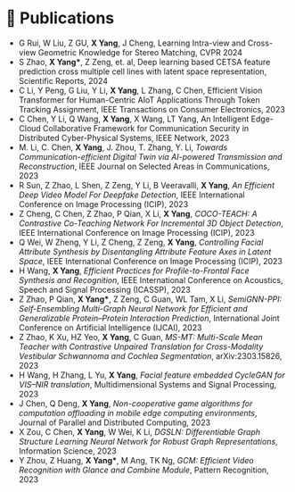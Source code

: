 # 📝 Publications 
- G Rui, W Liu, Z GU, <b> X Yang</b>, J Cheng, Learning Intra-view and Cross-view Geometric Knowledge for Stereo Matching, CVPR 2024
- S Zhao, <b> X Yang\*</b>, Z Zeng, et. al, Deep learning based CETSA feature prediction cross multiple cell lines with latent space representation, Scientific Reports, 2024
- C Li, Y Peng, G Liu, Y Li, <b> X Yang</b>, L Zhang, C Chen, Efficient Vision Transformer for Human-Centric AIoT Applications Through Token Tracking Assignment, IEEE Transactions on Consumer Electronics, 2023
- C Chen, Y Li, Q Wang, <b> X Yang</b>, X Wang, LT Yang, An Intelligent Edge-Cloud Collaborative Framework for Communication Security in Distributed Cyber-Physical Systems, IEEE Network, 2023
- M. Li, C. Chen, <b> X Yang</b>, J. Zhou, T. Zhang, Y. Li, *Towards Communication-efficient Digital Twin via AI-powered Transmission and Reconstruction*, IEEE Journal on Selected Areas in Communications, 2023
- R Sun, Z Zhao, L Shen, Z Zeng, Y Li, B Veeravalli, <b> X Yang</b>, *An Efficient Deep Video Model For Deepfake Detection*, IEEE International Conference on Image Processing (ICIP), 2023
- Z Cheng, C Chen, Z Zhao, P Qian, X Li, <b> X Yang</b>, *COCO-TEACH: A Contrastive Co-Teaching Network For Incremental 3D Object Detection*, IEEE International Conference on Image Processing (ICIP), 2023
- Q Wei, W Zheng, Y Li, Z Cheng, Z Zeng, <b> X Yang</b>, *Controlling Facial Attribute Synthesis by Disentangling Attribute Feature Axes in Latent Space*, IEEE International Conference on Image Processing (ICIP), 2023
- H Wang, <b> X Yang</b>, *Efficient Practices for Profile-to-Frontal Face Synthesis and Recognition*, IEEE International Conference on Acoustics, Speech and Signal Processing (ICASSP), 2023
- Z Zhao, P Qian, <b>X Yang\*</b>, Z Zeng, C Guan, WL Tam, X Li, *SemiGNN-PPI: Self-Ensembling Multi-Graph Neural Network for Efficient and Generalizable Protein–Protein Interaction Prediction*, International Joint Conference on Artificial Intelligence (IJCAI), 2023
- Z Zhao, K Xu, HZ Yeo, <b>X Yang</b>, C Guan, *MS-MT: Multi-Scale Mean Teacher with Contrastive Unpaired Translation for Cross-Modality Vestibular Schwannoma and Cochlea Segmentation*, arXiv:2303.15826, 2023
- H Wang, H Zhang, L Yu, <b> X Yang</b>, *Facial feature embedded CycleGAN for VIS–NIR translation*, Multidimensional Systems and Signal Processing, 2023
- J Chen, Q Deng, <b> X Yang</b>, *Non-cooperative game algorithms for computation offloading in mobile edge computing environments*, Journal of Parallel and Distributed Computing, 2023
- X Zou, C Chen, <b> X Yang</b>, W Wei, K Li, *DGSLN: Differentiable Graph Structure Learning Neural Network for Robust Graph Representations*, Information Science, 2023
- Y Zhou, Z Huang, <b> X Yang\*</b>, M Ang, TK Ng, *GCM: Efficient Video Recognition with Glance and Combine Module*, Pattern Recognition, 2023


